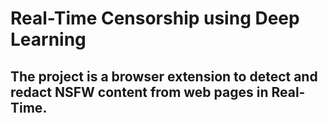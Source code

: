 # Real-Time Censorship using Deep Learning

## The project is a browser extension to detect and redact NSFW content from web pages in Real-Time.
